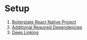 # Setup

1. [Boilerplate React Native Project](./1.md)
2. [Additional Required Dependencies](./2.md)
3. [Deep Linking](./3.md)
